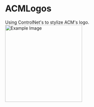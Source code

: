 # ACMLogos
Using ControlNet's to stylize ACM's logo.
<img src="[https://example.com/image.jpg](https://github.com/mhsiu01/ACMLogos/blob/main/ACM01.png)" alt="Example Image" width="250" />
